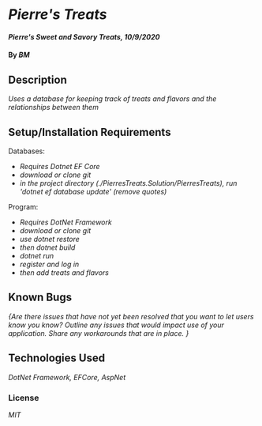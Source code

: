 # _Pierre's Treats_

#### _Pierre's Sweet and Savory Treats, 10/9/2020_

#### By _**BM**_

## Description

_Uses a database for keeping track of treats and flavors and the relationships between them_

## Setup/Installation Requirements
Databases:
* _Requires Dotnet EF Core_
* _download or clone git_
* _in the project directory (./PierresTreats.Solution/PierresTreats), run 'dotnet ef database update' (remove quotes)_



Program:
* _Requires DotNet Framework_
* _download or clone git_
* _use dotnet restore_
* _then dotnet build_
* _dotnet run_
* _register and log in_
* _then add treats and flavors_

## Known Bugs

_{Are there issues that have not yet been resolved that you want to let users know you know?  Outline any issues that would impact use of your application.  Share any workarounds that are in place. }_

## Technologies Used

_DotNet Framework, EFCore, AspNet_

### License

*MIT*
